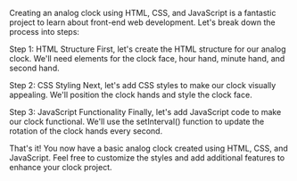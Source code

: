Creating an analog clock using HTML, CSS, and JavaScript is a fantastic project to learn about front-end web development. Let's break down the process into steps:


Step 1: HTML Structure
First, let's create the HTML structure for our analog clock. We'll need elements for the clock face, hour hand, minute hand, and second hand.

Step 2: CSS Styling
Next, let's add CSS styles to make our clock visually appealing. We'll position the clock hands and style the clock face.

Step 3: JavaScript Functionality
Finally, let's add JavaScript code to make our clock functional. We'll use the setInterval() function to update the rotation of the clock hands every second.

That's it! You now have a basic analog clock created using HTML, CSS, and JavaScript. Feel free to customize the styles and add additional features to enhance your clock project.
